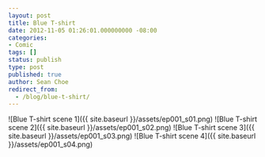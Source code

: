```yaml
---
layout: post
title: Blue T-shirt
date: 2012-11-05 01:26:01.000000000 -08:00
categories:
- Comic
tags: []
status: publish
type: post
published: true
author: Sean Choe
redirect_from:
  - /blog/blue-t-shirt/
---
```

![Blue T-shirt scene 1]({{ site.baseurl }}/assets/ep001_s01.png)
![Blue T-shirt scene 2]({{ site.baseurl }}/assets/ep001_s02.png)
![Blue T-shirt scene 3]({{ site.baseurl }}/assets/ep001_s03.png)
![Blue T-shirt scene 4]({{ site.baseurl }}/assets/ep001_s04.png)
